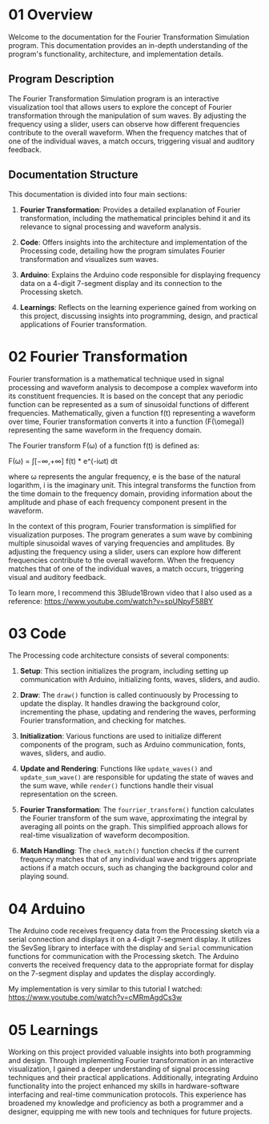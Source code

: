 # 01 Overview

Welcome to the documentation for the Fourier Transformation Simulation program. This documentation provides an in-depth understanding of the program's functionality, architecture, and implementation details.

## Program Description

The Fourier Transformation Simulation program is an interactive visualization tool that allows users to explore the concept of Fourier transformation through the manipulation of sum waves. By adjusting the frequency using a slider, users can observe how different frequencies contribute to the overall waveform. When the frequency matches that of one of the individual waves, a match occurs, triggering visual and auditory feedback.

## Documentation Structure

This documentation is divided into four main sections:

1. **Fourier Transformation**: Provides a detailed explanation of Fourier transformation, including the mathematical principles behind it and its relevance to signal processing and waveform analysis.

2. **Code**: Offers insights into the architecture and implementation of the Processing code, detailing how the program simulates Fourier transformation and visualizes sum waves.

3. **Arduino**: Explains the Arduino code responsible for displaying frequency data on a 4-digit 7-segment display and its connection to the Processing sketch.

4. **Learnings**: Reflects on the learning experience gained from working on this project, discussing insights into programming, design, and practical applications of Fourier transformation.

# 02 Fourier Transformation

Fourier transformation is a mathematical technique used in signal processing and waveform analysis to decompose a complex waveform into its constituent frequencies. It is based on the concept that any periodic function can be represented as a sum of sinusoidal functions of different frequencies. Mathematically, given a function f(t) representing a waveform over time, Fourier transformation converts it into a function \(F(\omega)\) representing the same waveform in the frequency domain. 

The Fourier transform F(ω) of a function f(t) is defined as:

F(ω) = ∫[−∞,+∞] f(t) * e^(-iωt) dt

where ω represents the angular frequency, e is the base of the natural logarithm, i is the imaginary unit. This integral transforms the function from the time domain to the frequency domain, providing information about the amplitude and phase of each frequency component present in the waveform.

In the context of this program, Fourier transformation is simplified for visualization purposes. The program generates a sum wave by combining multiple sinusoidal waves of varying frequencies and amplitudes. By adjusting the frequency using a slider, users can explore how different frequencies contribute to the overall waveform. When the frequency matches that of one of the individual waves, a match occurs, triggering visual and auditory feedback.

To learn more, I recommend this 3Blude1Brown video that I also used as a reference: https://www.youtube.com/watch?v=spUNpyF58BY

# 03 Code

The Processing code architecture consists of several components:

1. **Setup**: This section initializes the program, including setting up communication with Arduino, initializing fonts, waves, sliders, and audio.

2. **Draw**: The `draw()` function is called continuously by Processing to update the display. It handles drawing the background color, incrementing the phase, updating and rendering the waves, performing Fourier transformation, and checking for matches.

3. **Initialization**: Various functions are used to initialize different components of the program, such as Arduino communication, fonts, waves, sliders, and audio.

4. **Update and Rendering**: Functions like `update_waves()` and `update_sum_wave()` are responsible for updating the state of waves and the sum wave, while `render()` functions handle their visual representation on the screen.

5. **Fourier Transformation**: The `fourrier_transform()` function calculates the Fourier transform of the sum wave, approximating the integral by averaging all points on the graph. This simplified approach allows for real-time visualization of waveform decomposition.

6. **Match Handling**: The `check_match()` function checks if the current frequency matches that of any individual wave and triggers appropriate actions if a match occurs, such as changing the background color and playing sound.

# 04 Arduino

The Arduino code receives frequency data from the Processing sketch via a serial connection and displays it on a 4-digit 7-segment display. It utilizes the SevSeg library to interface with the display and `Serial` communication functions for communication with the Processing sketch. The Arduino converts the received frequency data to the appropriate format for display on the 7-segment display and updates the display accordingly.

My implementation is very similar to this tutorial I watched: https://www.youtube.com/watch?v=cMRmAgdCs3w

# 05 Learnings

Working on this project provided valuable insights into both programming and design. Through implementing Fourier transformation in an interactive visualization, I gained a deeper understanding of signal processing techniques and their practical applications. Additionally, integrating Arduino functionality into the project enhanced my skills in hardware-software interfacing and real-time communication protocols. This experience has broadened my knowledge and proficiency as both a programmer and a designer, equipping me with new tools and techniques for future projects.

